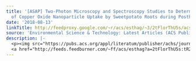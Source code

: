 ```yaml
---
title: '[ASAP] Two-Photon Microscopy and Spectroscopy Studies to Determine the Mechanism
  of Copper Oxide Nanoparticle Uptake by Sweetpotato Roots during Postharvest Treatment'
date: '2018-08-13'
linkTitle: http://feedproxy.google.com/~r/acs/esthag/~3/2tFlorThU5s/acs.est.8b02794
source: 'Environmental Science & Technology: Latest Articles (ACS Publications)'
description: |-
  <p><img src="https://pubs.acs.org/appl/literatum/publisher/achs/journals/content/esthag/0/esthag.ahead-of-print/acs.est.8b02794/20180813/images/medium/es-2018-02794g_0009.gif" alt="TOC Graphic"/></p><div><cite>Environmental Science & Technology</cite></div><div>DOI: 10.1021/acs.est.8b02794</div><div class="feedflare">
  <a href="http://feeds.feedburner.com/~ff/acs/esthag?a=2tFlorThU5s:tR2kyVe_Pro:yIl2AUoC8zA"><img src="http://feeds.feedburner.com/~ff/acs/esthag?d=yIl2AUoC8zA" border="0"></img></a>
---
```

